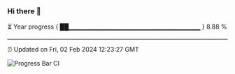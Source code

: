 ### Hi there 👋

⏳ Year progress { ██▁▁▁▁▁▁▁▁▁▁▁▁▁▁▁▁▁▁▁▁▁▁▁▁▁▁▁▁ } 8.88 %

---

⏰ Updated on Fri, 02 Feb 2024 12:23:27 GMT

![Progress Bar CI](https://github.com/liununu/liununu/workflows/Progress%20Bar%20CI/badge.svg)
